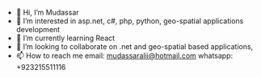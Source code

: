- 👋 Hi, I’m Mudassar
- 👀 I’m interested in asp.net, c#, php, python, geo-spatial applications development
- 🌱 I’m currently learning React
- 💞️ I’m looking to collaborate on .net and geo-spatial based applications, 
- 📫 How to reach me 
     email: mudassaralii@hotmail.com
     whatsapp: +923215511116

<!---
mudassaralii/mudassaralii is a ✨ special ✨ repository because its `README.md` (this file) appears on your GitHub profile.
You can click the Preview link to take a look at your changes.
--->
